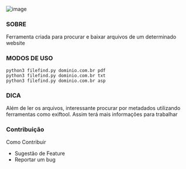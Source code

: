   ![image](https://github.com/Derivedhen/FILE-FIND/assets/105069842/72d9ed02-0296-4f73-a83b-1f23f9ced113)

### SOBRE
Ferramenta criada para procurar e baixar arquivos de um determinado website


### MODOS DE USO
```
python3 filefind.py dominio.com.br pdf
python3 filefind.py dominio.com.br txt
python3 filefind.py dominio.com.br asp
```

### DICA
Além de ler os arquivos, interessante procurar por metadados utilizando ferramentas como exiftool. Assim terá mais informações para trabalhar


### Contribuição
Como Contribuir
- Sugestão de Feature
- Reportar um bug
